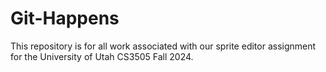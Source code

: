 # Git-Happens
This repository is for all work associated with our sprite editor assignment for the University of Utah CS3505 Fall 2024.
